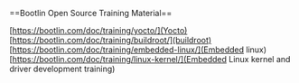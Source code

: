 
==Bootlin Open Source Training Material==

[https://bootlin.com/doc/training/yocto/](Yocto)
[https://bootlin.com/doc/training/buildroot/](buildroot)
[https://bootlin.com/doc/training/embedded-linux/](Embedded linux)
[https://bootlin.com/doc/training/linux-kernel/](Embedded Linux kernel and driver development training)
